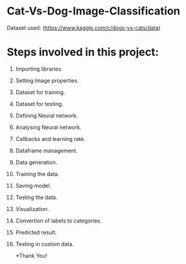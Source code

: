 # Cat-Vs-Dog-Image-Classification
Dataset used: (https://www.kaggle.com/c/dogs-vs-cats/data)
# Steps involved in this project:
1. Importing libraries.
2. Setting Image properties.
3. Dataset for training.
4. Dataset for testing.
5. Defining Neural network.
6. Analysing Neural network.
7. Callbacks and learning rate.
8. Dataframe management.
9. Data generation.
10. Training the data.
11. Saving model.
12. Testing the data.
13. Visualization.
14. Convertion of labels to categories.
15. Predicted result.
16. Testing in custom data.

    *Thank You! 
